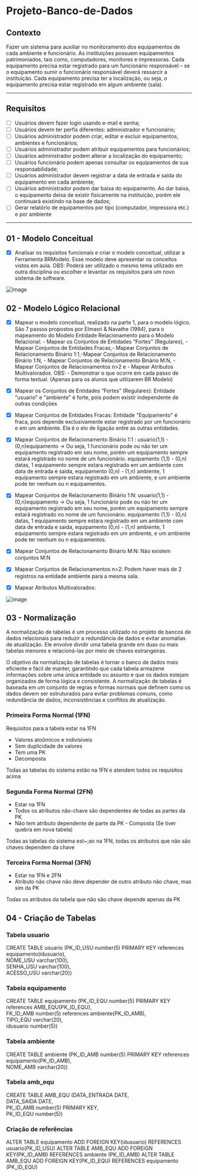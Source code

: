 # Projeto-Banco-de-Dados

## Contexto
Fazer um sistema para auxiliar no monitoramento dos equipamentos de cada ambiente e funcionário. As
instituições possuem equipamentos patrimoniados, tais como, computadores, monitores e impressoras. Cada
equipamento precisa estar registrado para um funcionário responsável – se o equipamento sumir o funcionário
responsável deverá ressarcir a instituição. Cada equipamento precisa ter a localização, ou seja, o equipamento
precisa estar registrado em algum ambiente (sala).

---

## Requisitos

- [ ] Usuários devem fazer login usando e-mail e senha;
- [ ] Usuários devem ter perfis diferentes: administrador e funcionário;
- [ ] Usuários administrador podem criar, editar e excluir equipamentos, ambientes e funcionários;
- [ ] Usuários administrador podem atribuir equipamentos para funcionários;
- [ ] Usuários administrador podem alterar a localização do equipamento;
- [ ] Usuários funcionário podem apenas consultar os equipamentos de sua responsabilidade;
- [ ] Usuários administrador devem registrar a data de entrada e saída do equipamento em cada ambiente;
- [ ] Usuários administrador podem dar baixa do equipamento. Ao dar baixa, o equipamento deixa de existir fisicamente na instituição, porém ele continuará existindo na base de dados;
- [ ] Gerar relatório de equipamentos por tipo (computador, impressora etc.) e por ambiente

---

## 01 - Modelo Conceitual
- [x] Analisar os requisitos funcionais e criar o modelo conceitual, utilizar a Ferramenta BRModelo. Esse modelo deve apresentar os conceitos vistos em aula.
OBS: Poderá ser utilizado o mesmo tema utilizado em outra disciplina ou escolher e levantar os requisitos para um novo sistema de software.

![image](https://user-images.githubusercontent.com/102003274/235305634-e8e3cc98-387c-4723-ab33-fcff5a3b46a6.png)


## 02 - Modelo Lógico Relacional
- [x] Mapear o modelo conceitual, realizado na parte 1, para o modelo lógico. São 7 passos propostos por Elmasri & Navathe (1994), para o mapeamento do Modelo Entidade Relacionamento para o Modelo Relacional: - Mapear os Conjuntos de Entidades “Fortes” (Regulares), - Mapear Conjuntos de Entidades Fracas,- Mapear Conjuntos de Relacionamento Binário 1:1,-Mapear Conjuntos de Relacionamento Binário 1:N, - Mapear Conjuntos de Relacionamento Binário M:N, -Mapear Conjuntos de Relacionamentos n>2 e - Mapear Atributos Multivalorados.
OBS: - Demonstrar o que ocorre em cada passo de forma textual. (Apenas para os alunos que utilizarem BR Modelo)

- [x]  Mapear os Conjuntos de Entidades “Fortes” (Regulares): Entidade "usuario" e "ambiente" é forte, pois podem existir independente de outras condições
- [x]  Mapear Conjuntos de Entidades Fracas: Entidade "Equipamento" é fraca, pois depende exclusivamente estar registrado por um funcionário e em um ambiente. Ela é o elo de ligação entre as outras entidades.
- [x]  Mapear Conjuntos de Relacionamento Binário 1:1 : usuario(1,1) - (0,n)equipamento -> Ou seja, 1 funcionário pode ou não ter um equipamento registrado em seu nome, porém um equipamento sempre estará registrado no nome de um funcionário. equipamento (1,1) - (0,n) datas, 1 equipamento sempre estara registrado em um ambiente com data de entrada e saida, equipamento (0,n) - (1,n) ambiente, 1 equipamento sempre estara registrado em um ambiente, e um ambiente pode ter nenhum ou n equipamentos.
- [x]  Mapear Conjuntos de Relacionamento Binário 1:N: usuario(1,1) - (0,n)equipamento -> Ou seja, 1 funcionário pode ou não ter um equipamento registrado em seu nome, porém um equipamento sempre estará registrado no nome de um funcionário. equipamento (1,1) - (0,n) datas, 1 equipamento sempre estara registrado em um ambiente com data de entrada e saida, equipamento (0,n) - (1,n) ambiente, 1 equipamento sempre estara registrado em um ambiente, e um ambiente pode ter nenhum ou n equipamentos.
- [x]   Mapear Conjuntos de Relacionamento Binário M:N: Não existem conjuntos M:N
- [x]  Mapear Conjuntos de Relacionamentos n>2: Podem haver mais de 2 registros na entidade ambiente para a mesma sala.
- [x]  Mapear Atributos Multivalorados: 

![image](https://user-images.githubusercontent.com/102003274/235305578-cd5767b3-5925-49ae-bed3-a9c22a44957a.png)


## 03 - Normalização

A normalização de tabelas é um processo utilizado no projeto de bancos de dados relacionais para reduzir a redundância de dados e evitar anomalias de atualização. Ele envolve dividir uma tabela grande em duas ou mais tabelas menores e relacioná-las por meio de chaves estrangeiras.

O objetivo da normalização de tabelas é tornar o banco de dados mais eficiente e fácil de manter, garantindo que cada tabela armazene informações sobre uma única entidade ou assunto e que os dados estejam organizados de forma lógica e consistente. A normalização de tabelas é baseada em um conjunto de regras e formas normais que definem como os dados devem ser estruturados para evitar problemas comuns, como redundância de dados, inconsistências e conflitos de atualização.

### Primeira Forma Normal (1FN)

Requisitos para a tabela estar na 1FN
* Valores atoômicos e indivisiveis
* Sem duplicidade de valores
* Tem uma PK
* Decomposta

Todas as tabelas do sistema estão na 1FN e atendem todos os requisitos acima

### Segunda Forma Normal (2FN)

* Estar na 1FN
* Todos os atributos não-chave são dependentes de todas as partes da PK
* Não tem atributo dependente de parte da PK - Composta (Se tiver quebra em nova tabela)

Todas as tabelas do sistema est~;ao na 1FN, todas os atributos que não são chaves dependem da chave

### Terceira Forma Normal (3FN)

* Estar na 1FN e 2FN
* Atributo não chave não deve  depender de outro atributo não chave, mas sim da PK

Todas os atributos da tabela que não são chave depende apenas da PK


## 04 - Criação de Tabelas

### Tabela usuario

CREATE TABLE usuario 
(PK_ID_USU number(5) PRIMARY KEY references equipamento(idusuario),  
 NOME_USU varchar(100),  
 SENHA_USU varchar(100),  
 ACESSO_USU varchar(20))

### Tabela equipamento

CREATE TABLE equipamento 
(PK_ID_EQU number(5) PRIMARY KEY references AMB_EQU(PK_ID_EQU),  
 FK_ID_AMB number(5) references ambiente(PK_ID_AMB),  
 TIPO_EQU varchar(20),  
 idusuario number(5))
 
### Tabela ambiente

CREATE TABLE ambiente 
(PK_ID_AMB number(5) PRIMARY KEY references equipamento(PK_ID_AMB),  
 NOME_AMB varchar(20))
 
### Tabela amb_equ

CREATE TABLE AMB_EQU 
(DATA_ENTRADA DATE,  
 DATA_SAIDA DATE,  
 PK_ID_AMB number(5) PRIMARY KEY,  
 PK_ID_EQU number(5))
 
### Criação de referências

ALTER TABLE equipamento ADD FOREIGN KEY(idusuario) REFERENCES usuario(PK_ID_USU)
ALTER TABLE AMB_EQU ADD FOREIGN KEY(PK_ID_AMB) REFERENCES ambiente (PK_ID_AMB)
ALTER TABLE AMB_EQU ADD FOREIGN KEY(PK_ID_EQU) REFERENCES equipamento (PK_ID_EQU)
